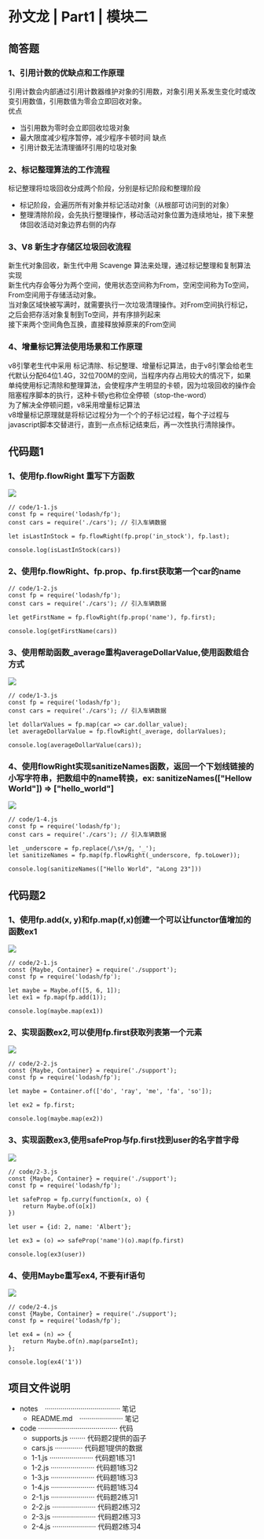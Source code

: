 # 孙文龙 | Part1 | 模块二

## 简答题

### 1、引用计数的优缺点和工作原理
引用计数会内部通过引用计数器维护对象的引用数，对象引用关系发生变化时或改变引用数值，引用数值为零会立即回收对象。  
优点
- 当引用数为零时会立即回收垃圾对象
- 最大限度减少程序暂停，减少程序卡顿时间
缺点
- 引用计数无法清理循环引用的垃圾对象

### 2、标记整理算法的工作流程

标记整理将垃圾回收分成两个阶段，分别是标记阶段和整理阶段  
- 标记阶段，会遍历所有对象并标记活动对象（从根部可访问到的对象）
- 整理清除阶段，会先执行整理操作，移动活动对象位置为连续地址，接下来整体回收活动对象边界右侧的内存

### 3、V8 新生才存储区垃圾回收流程

新生代对象回收，新生代中用 Scavenge 算法来处理，通过标记整理和复制算法实现  
新生代内存会等分为两个空间，使用状态空间称为From，空闲空间称为To空间，From空间用于存储活动对象。  
当对象区域快被写满时，就需要执行一次垃圾清理操作。对From空间执行标记，之后会把存活对象复制到To空间，并有序排列起来  
接下来两个空间角色互换，直接释放掉原来的From空间  

### 4、增量标记算法使用场景和工作原理
v8引擎老生代中采用 标记清除、标记整理、增量标记算法，由于v8引擎会给老生代默认分配64位1.4G，32位700M的空间，当程序内存占用较大的情况下，如果单纯使用标记清除和整理算法，会使程序产生明显的卡顿，因为垃圾回收的操作会阻塞程序脚本的执行，这种卡顿y也称位全停顿（stop-the-word）  
为了解决全停顿问题，v8采用增量标记算法  
v8增量标记原理就是将标记过程分为一个个的子标记过程，每个子过程与javascript脚本交替进行，直到一点点标记结束后，再一次性执行清除操作。
 
## 代码题1

### 1、使用fp.flowRight 重写下方函数

![](../README/20200530032248596.png)
```
// code/1-1.js
const fp = require('lodash/fp');
const cars = require('./cars'); // 引入车辆数据

let isLastInStock = fp.flowRight(fp.prop('in_stock'), fp.last);

console.log(isLastInStock(cars))
```
### 2、使用fp.flowRight、fp.prop、fp.first获取第一个car的name
```
// code/1-2.js
const fp = require('lodash/fp');
const cars = require('./cars'); // 引入车辆数据

let getFirstName = fp.flowRight(fp.prop('name'), fp.first);

console.log(getFirstName(cars))
```

### 3、使用帮助函数_average重构averageDollarValue,使用函数组合方式
![](../README/20200530032801868.png)
```
// code/1-3.js
const fp = require('lodash/fp');
const cars = require('./cars'); // 引入车辆数据

let dollarValues = fp.map(car => car.dollar_value);
let averageDollarValue = fp.flowRight(_average, dollarValues);

console.log(averageDollarValue(cars));
```

### 4、使用flowRight实现sanitizeNames函数，返回一个下划线链接的小写字符串，把数组中的name转换，ex: sanitizeNames(["Hellow World"]) => ["hello_world"]
![](../README/20200530033138130.png)
```
// code/1-4.js
const fp = require('lodash/fp');
const cars = require('./cars'); // 引入车辆数据

let _underscore = fp.replace(/\s+/g, '_');
let sanitizeNames = fp.map(fp.flowRight(_underscore, fp.toLower));

console.log(sanitizeNames(["Hello World", "aLong 23"]))
```

## 代码题2

### 1、使用fp.add(x, y)和fp.map(f,x)创建一个可以让functor值增加的函数ex1
![](../README/20200530034012135.png)
```
// code/2-1.js
const {Maybe, Container} = require('./support');
const fp = require('lodash/fp');

let maybe = Maybe.of([5, 6, 1]);
let ex1 = fp.map(fp.add(1));

console.log(maybe.map(ex1))
```

### 2、实现函数ex2,可以使用fp.first获取列表第一个元素
![](../README/20200530034424001.png)
```
// code/2-2.js
const {Maybe, Container} = require('./support');
const fp = require('lodash/fp');

let maybe = Container.of(['do', 'ray', 'me', 'fa', 'so']);

let ex2 = fp.first;

console.log(maybe.map(ex2))
```

### 3、实现函数ex3,使用safeProp与fp.first找到user的名字首字母
![](../README/20200530035015852.png)
```
// code/2-3.js
const {Maybe, Container} = require('./support');
const fp = require('lodash/fp');

let safeProp = fp.curry(function(x, o) {
    return Maybe.of(o[x])
})

let user = {id: 2, name: 'Albert'};

let ex3 = (o) => safeProp('name')(o).map(fp.first)

console.log(ex3(user))
```

### 4、使用Maybe重写ex4, 不要有if语句
![](../README/20200530043917015.png)

```
// code/2-4.js
const {Maybe, Container} = require('./support');
const fp = require('lodash/fp');

let ex4 = (n) => {
    return Maybe.of(n).map(parseInt);
};

console.log(ex4('1'))
```
## 项目文件说明

- notes　······································ 笔记
    - README.md　······················ 笔记
- code ········································ 代码
    - supports.js ········ 代码题2提供的函子
    - cars.js ·············· 代码题1提供的数据
    - 1-1.js ······················ 代码题1练习1
    - 1-2.js ······················ 代码题1练习2
    - 1-3.js ······················ 代码题1练习3
    - 1-4.js ······················ 代码题1练习4
    - 2-1.js ······················ 代码题2练习1
    - 2-2.js ······················ 代码题2练习2
    - 2-3.js ······················ 代码题2练习3
    - 2-4.js ······················ 代码题2练习4
